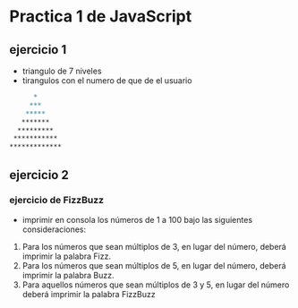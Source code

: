 # Practica 1 de JavaScript 
## ejercicio 1 
- triangulo de 7 niveles
- tirangulos con el numero de que de el usuario  
```markdown
      *
     *** 
    ***** 
   ******* 
  ********* 
 *********** 
************* 
```


## ejercicio 2 
### ejercicio de FizzBuzz
- imprimir en consola los números de 1 a 100 bajo las
siguientes consideraciones:

1. Para los números que sean múltiplos de 3, en lugar del número, deberá imprimir
la palabra Fizz.
1. Para los números que sean múltiplos de 5, en lugar del número, deberá imprimir
la palabra Buzz.
1. Para aquellos números que sean múltiplos de 3 y 5, en lugar del número deberá
imprimir la palabra FizzBuzz

